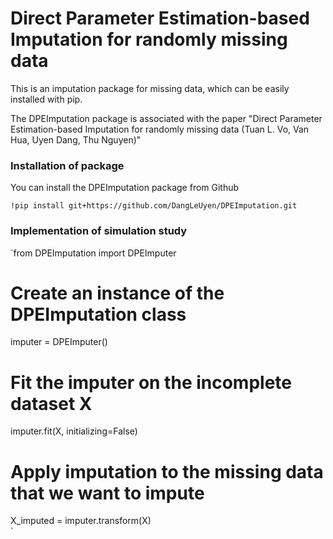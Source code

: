 # Direct Parameter Estimation-based Imputation for randomly missing data
This is an imputation package for missing data, which can be easily installed with pip. 

The DPEImputation package is associated with the paper "Direct Parameter Estimation-based Imputation for randomly missing data (Tuan L. Vo, Van Hua, Uyen Dang, Thu Nguyen)"

### Installation of package
You can install the DPEImputation package from Github

`!pip install git+https://github.com/DangLeUyen/DPEImputation.git`

### Implementation of simulation study

`from DPEImputation import DPEImputer
# Create an instance of the DPEImputation class
imputer = DPEImputer()

# Fit the imputer on the incomplete dataset X
imputer.fit(X, initializing=False)

# Apply imputation to the missing data that we want to impute 
X_imputed = imputer.transform(X)  
`
